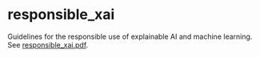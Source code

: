 # responsible_xai
Guidelines for the responsible use of explainable AI and machine learning. See [responsible_xai.pdf](responsible_xai.pdf).
